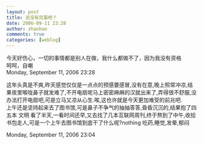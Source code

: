 ```yaml
---
layout: post
title: 还没有完蛋吧？
date: 2006-09-11 23:28
author: zhaohao
comments: true
categories: [weblog]
---
```

今天好伤心，一切的事情都是别人在做，我什么都做不了，因为我没有资格   
呵呵，自嘲   
Monday, September 11, 2006 23:28   
   
这年头真是不爽,昨天感觉仅仅是一点点的预感要感冒,没有在意,晚上照常冲凉,结果夜里喉咙鼻子就发难了,不开电扇呢马上密密麻麻的汉就出来了,弄得很不舒服,没办法打开电扇吧,可是立马又凉从心生.唉,这也许就是今天更加难受的前兆吧.   
上午还是坚持起来去了图书馆,可是鼻子不争气的抽抽答答,昏昏沉沉的,结果抱了四五本 文明 看了半天,一看时间还早,又去找了几本互联网周刊,终于熬到了中午,收拾书包走人,可是一个上午去图书馆到底干了什么呢?nothing
吃药,睡觉,发晕,郁闷   
   
Monday, September 11, 2006 23:04   